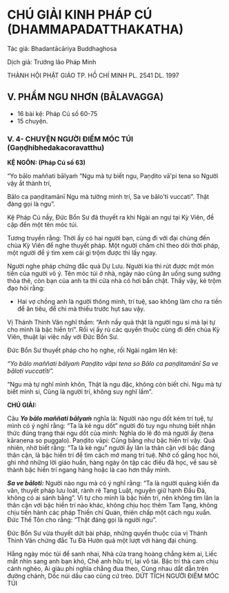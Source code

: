 # CHÚ GIẢI KINH PHÁP CÚ (DHAMMAPADATTHAKATHA)

Tác giả: Bhadantācāriya Buddhaghosa

Dịch giả: Trưởng lão Pháp Minh

THÀNH HỘI PHẬT GIÁO TP. HỒ CHÍ MINH
PL. 2541 DL. 1997

## V. PHẨM NGU NHƠN (BĀLAVAGGA)

- 16 bài kệ: Pháp Cú số 60-75
- 15 chuyện.

### V. 4- CHUYỆN NGƯỜI ĐIẾM MÓC TÚI (Gaṇḍhibhedakacoravatthu)

**KỆ NGÔN: (Pháp Cú số 63)**

“Yo bālo maññati bālyaṁ “Ngu mà tự biết ngu,
Paṇḍito vā'pi tena so Người vậy ắt thành trí,

Bālo ca paṇḍitamānī Ngu mà tưởng mình trí,
Sa ve bālo'ti vuccati”. Thật đáng gọi là ngu”.

Kệ Pháp Cú nầy, Đức Bổn Sư đã thuyết ra khi Ngài an ngự tại Kỳ Viên, đề cập đến một tên móc túi.

Tương truyền rằng: Thời ấy có hai người bạn, cùng đi với đại chúng đến chùa Kỳ Viên để nghe thuyết pháp. Một người chăm chỉ theo dõi thời pháp, một người để ý tìm xem cái gì trộm được thì lấy ngay.

Người nghe pháp chứng đắc quả Dự Lưu. Người kia thì rút được một món tiền của người vô ý.
Tên móc túi ở nhà, ngày nào cũng ăn uống sung sướng thỏa thê, còn bạn của anh ta thì cửa nhà có hơi bẩn chật. Thấy vậy, kẻ trộm đạo hỏi rằng:

- Hai vợ chồng anh là người thông minh, trí tuệ, sao không làm cho ra tiền để ăn tiêu, để chi mà thiếu trước hụt sau vậy.

Vị Thánh Thinh Văn nghĩ thầm: “Anh nầy quả thật là người ngu si mà lại tự cho mình là bậc hiền trí”. Rồi vị ấy rủ các quyến thuộc cùng đi đến chùa Kỳ Viên, thuật lại việc nầy với Đức Bổn Sư.

Đức Bổn Sư thuyết pháp cho họ nghe, rồi Ngài ngâm lên kệ:

_“Yo bālo maññati bālyaṁ
Paṇḍito vāpi tena so
Bālo ca paṇḍitamānī
Sa ve bāloti vuccatīti”._

“Ngu mà tự nghĩ mình khôn,
Thật là ngu đặc, không còn biết chi.
Ngu mà tự biết mình si,
Cũng là người trí, không suy nghĩ lầm”.

**CHÚ GIẢI:**

Câu **_Yo bālo maññati bālyaṁ_** nghĩa là: Người nào ngu dốt kém trí tuệ, tự mình có ý nghĩ rằng: “Ta là kẻ ngu dốt” người đó tuy ngu nhưng biết nhận thức đúng trạng thái ngu dốt của mình:
Nghĩa do lẽ đó mà người ấy (tena kāraṇena so puggalo). Paṇḍito vāpi: Cũng bằng như bậc hiền trí vậy. Quả nhiên, nhờ biết rằng: “Ta là kẻ ngu” người ấy lân la thân cận với bậc đáng thân cận, là bậc hiền trí để tìm cách mở mang trí tuệ. Nhờ cố gắng học hỏi, ghi nhớ những lời giáo huấn, hàng ngày ôn tập các điều đã học, về sau sẽ thành bậc hiền trí ngang hàng hoặc là cao hơn thầy mình.

**_Sa ve bāloti:_** Người nào ngu mà có ý nghĩ rằng: “Ta là người quảng kiến đa văn, thuyết pháp lưu loát, rành rẽ Tạng Luật, nguyện giữ hạnh Đầu Đà, không có ai sánh bằng”. Vì tự cho mình là bậc hiền trí, nên không tìm lân la thân cận với bậc hiền trí nào khác, không chịu học thêm Tam Tạng, không chịu tiến hành các pháp Thiền chỉ Quán, thiên chấp một cách ngu xuẩn. Đức Thế Tôn cho rằng: “Thật đáng gọi là người ngu”.

Đức Bổn Sư vừa thuyết dứt bài pháp, những quyến thuộc của vị Thánh Thinh Văn chứng đắc Tu Đà Hườn quả một lượt với hàng đại chúng.

Hằng ngày móc túi để sanh nhai,
Nhà cửa trang hoàng chẳng kém ai,
Liếc mắt nhìn sang anh bạn khó,
Chê anh hữu trí, lại vô tài.
Bậc trí thà cam chịu cảnh nghèo,
Ai giàu phi nghĩa chẳng đua theo,
Cùng nhau dắt dẫn trên đường chánh,
Dốc núi dầu cao cũng cứ trèo.
DỨT TÍCH NGƯỜI ĐIẾM MÓC TÚI
